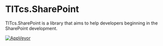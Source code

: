 # TITcs.SharePoint

TITcs.SharePoint is a library that aims to help developers beginning in the SharePoint development.

[![AppVeyor](https://img.shields.io/appveyor/ci/Stiven/titcs-sharepoint.svg?maxAge=2592000)]()

